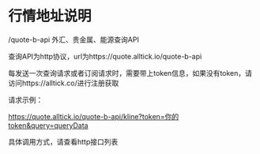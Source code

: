 # 行情地址说明
/quote-b-api    外汇、贵金属、能源查询API

查询API为http协议，url为https://quote.alltick.io/quote-b-api

每发送一次查询请求或者订阅请求时，需要带上token信息，如果没有token，请访问https://alltick.co/进行注册获取

请求示例：<br/>

https://quote.alltick.io/quote-b-api/kline?token=你的token&query=queryData<br/>

具体调用方式，请查看http接口列表

